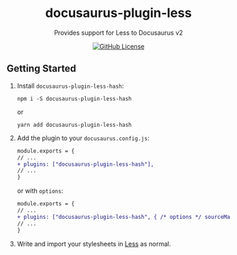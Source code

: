 <h1 align="center">docusaurus-plugin-less</h1>
<p align="center">Provides support for Less to Docusaurus v2</p>
<p align="center">
    <a href="https://github.com/noobakong/docusaurus-plugin-less/blob/master/LICENSE">
        <img src="https://img.shields.io/github/license/nonoroazoro/docusaurus-plugin-less.svg" alt="GitHub License" />
    </a>
</p>

## Getting Started

1. Install `docusaurus-plugin-less-hash`:

    ```console
    npm i -S docusaurus-plugin-less-hash
    ```

    or

    ```console
    yarn add docusaurus-plugin-less-hash
    ```

2. Add the plugin to your `docusaurus.config.js`:

    ```diff
    module.exports = {
    // ...
    + plugins: ["docusaurus-plugin-less-hash"],
    // ...
    }
    ```

    or with `options`:

    ```diff
    module.exports = {
    // ...
    + plugins: ["docusaurus-plugin-less-hash", { /* options */ sourceMap: false }],
    // ...
    }
    ```

3. Write and import your stylesheets in [Less](http://lesscss.org) as normal.
